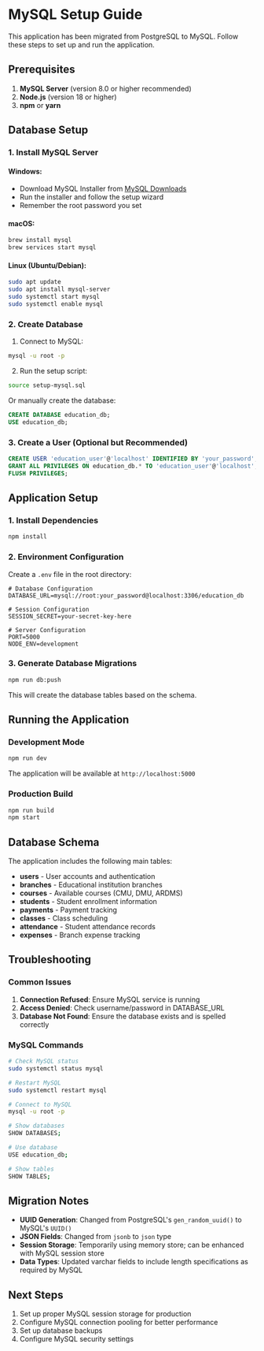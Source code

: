 # MySQL Setup Guide

This application has been migrated from PostgreSQL to MySQL. Follow these steps to set up and run the application.

## Prerequisites

1. **MySQL Server** (version 8.0 or higher recommended)
2. **Node.js** (version 18 or higher)
3. **npm** or **yarn**

## Database Setup

### 1. Install MySQL Server

#### Windows:
- Download MySQL Installer from [MySQL Downloads](https://dev.mysql.com/downloads/installer/)
- Run the installer and follow the setup wizard
- Remember the root password you set

#### macOS:
```bash
brew install mysql
brew services start mysql
```

#### Linux (Ubuntu/Debian):
```bash
sudo apt update
sudo apt install mysql-server
sudo systemctl start mysql
sudo systemctl enable mysql
```

### 2. Create Database

1. Connect to MySQL:
```bash
mysql -u root -p
```

2. Run the setup script:
```bash
source setup-mysql.sql
```

Or manually create the database:
```sql
CREATE DATABASE education_db;
USE education_db;
```

### 3. Create a User (Optional but Recommended)

```sql
CREATE USER 'education_user'@'localhost' IDENTIFIED BY 'your_password';
GRANT ALL PRIVILEGES ON education_db.* TO 'education_user'@'localhost';
FLUSH PRIVILEGES;
```

## Application Setup

### 1. Install Dependencies

```bash
npm install
```

### 2. Environment Configuration

Create a `.env` file in the root directory:

```env
# Database Configuration
DATABASE_URL=mysql://root:your_password@localhost:3306/education_db

# Session Configuration
SESSION_SECRET=your-secret-key-here

# Server Configuration
PORT=5000
NODE_ENV=development
```

### 3. Generate Database Migrations

```bash
npm run db:push
```

This will create the database tables based on the schema.

## Running the Application

### Development Mode

```bash
npm run dev
```

The application will be available at `http://localhost:5000`

### Production Build

```bash
npm run build
npm start
```

## Database Schema

The application includes the following main tables:

- **users** - User accounts and authentication
- **branches** - Educational institution branches
- **courses** - Available courses (CMU, DMU, ARDMS)
- **students** - Student enrollment information
- **payments** - Payment tracking
- **classes** - Class scheduling
- **attendance** - Student attendance records
- **expenses** - Branch expense tracking

## Troubleshooting

### Common Issues

1. **Connection Refused**: Ensure MySQL service is running
2. **Access Denied**: Check username/password in DATABASE_URL
3. **Database Not Found**: Ensure the database exists and is spelled correctly

### MySQL Commands

```bash
# Check MySQL status
sudo systemctl status mysql

# Restart MySQL
sudo systemctl restart mysql

# Connect to MySQL
mysql -u root -p

# Show databases
SHOW DATABASES;

# Use database
USE education_db;

# Show tables
SHOW TABLES;
```

## Migration Notes

- **UUID Generation**: Changed from PostgreSQL's `gen_random_uuid()` to MySQL's `UUID()`
- **JSON Fields**: Changed from `jsonb` to `json` type
- **Session Storage**: Temporarily using memory store; can be enhanced with MySQL session store
- **Data Types**: Updated varchar fields to include length specifications as required by MySQL

## Next Steps

1. Set up proper MySQL session storage for production
2. Configure MySQL connection pooling for better performance
3. Set up database backups
4. Configure MySQL security settings




